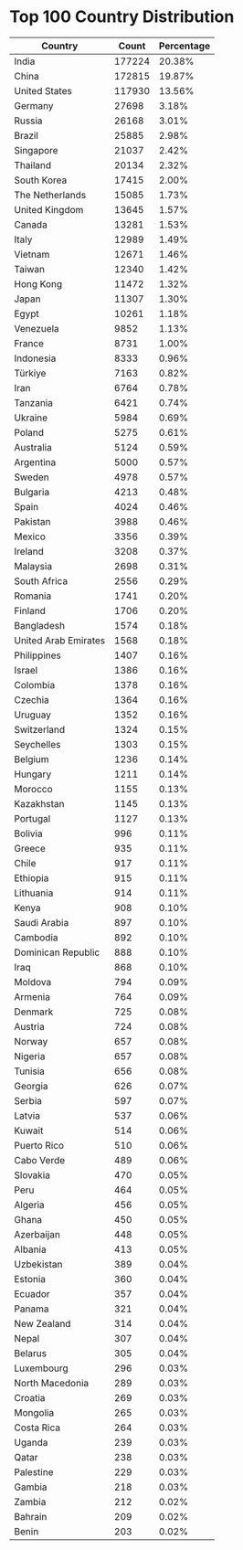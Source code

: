 # Top 100 Country Distribution
| Country | Count | Percentage |
|----|----|----|
| India | 177224 | 20.38% |
| China | 172815 | 19.87% |
| United States | 117930 | 13.56% |
| Germany | 27698 | 3.18% |
| Russia | 26168 | 3.01% |
| Brazil | 25885 | 2.98% |
| Singapore | 21037 | 2.42% |
| Thailand | 20134 | 2.32% |
| South Korea | 17415 | 2.00% |
| The Netherlands | 15085 | 1.73% |
| United Kingdom | 13645 | 1.57% |
| Canada | 13281 | 1.53% |
| Italy | 12989 | 1.49% |
| Vietnam | 12671 | 1.46% |
| Taiwan | 12340 | 1.42% |
| Hong Kong | 11472 | 1.32% |
| Japan | 11307 | 1.30% |
| Egypt | 10261 | 1.18% |
| Venezuela | 9852 | 1.13% |
| France | 8731 | 1.00% |
| Indonesia | 8333 | 0.96% |
| Türkiye | 7163 | 0.82% |
| Iran | 6764 | 0.78% |
| Tanzania | 6421 | 0.74% |
| Ukraine | 5984 | 0.69% |
| Poland | 5275 | 0.61% |
| Australia | 5124 | 0.59% |
| Argentina | 5000 | 0.57% |
| Sweden | 4978 | 0.57% |
| Bulgaria | 4213 | 0.48% |
| Spain | 4024 | 0.46% |
| Pakistan | 3988 | 0.46% |
| Mexico | 3356 | 0.39% |
| Ireland | 3208 | 0.37% |
| Malaysia | 2698 | 0.31% |
| South Africa | 2556 | 0.29% |
| Romania | 1741 | 0.20% |
| Finland | 1706 | 0.20% |
| Bangladesh | 1574 | 0.18% |
| United Arab Emirates | 1568 | 0.18% |
| Philippines | 1407 | 0.16% |
| Israel | 1386 | 0.16% |
| Colombia | 1378 | 0.16% |
| Czechia | 1364 | 0.16% |
| Uruguay | 1352 | 0.16% |
| Switzerland | 1324 | 0.15% |
| Seychelles | 1303 | 0.15% |
| Belgium | 1236 | 0.14% |
| Hungary | 1211 | 0.14% |
| Morocco | 1155 | 0.13% |
| Kazakhstan | 1145 | 0.13% |
| Portugal | 1127 | 0.13% |
| Bolivia | 996 | 0.11% |
| Greece | 935 | 0.11% |
| Chile | 917 | 0.11% |
| Ethiopia | 915 | 0.11% |
| Lithuania | 914 | 0.11% |
| Kenya | 908 | 0.10% |
| Saudi Arabia | 897 | 0.10% |
| Cambodia | 892 | 0.10% |
| Dominican Republic | 888 | 0.10% |
| Iraq | 868 | 0.10% |
| Moldova | 794 | 0.09% |
| Armenia | 764 | 0.09% |
| Denmark | 725 | 0.08% |
| Austria | 724 | 0.08% |
| Norway | 657 | 0.08% |
| Nigeria | 657 | 0.08% |
| Tunisia | 656 | 0.08% |
| Georgia | 626 | 0.07% |
| Serbia | 597 | 0.07% |
| Latvia | 537 | 0.06% |
| Kuwait | 514 | 0.06% |
| Puerto Rico | 510 | 0.06% |
| Cabo Verde | 489 | 0.06% |
| Slovakia | 470 | 0.05% |
| Peru | 464 | 0.05% |
| Algeria | 456 | 0.05% |
| Ghana | 450 | 0.05% |
| Azerbaijan | 448 | 0.05% |
| Albania | 413 | 0.05% |
| Uzbekistan | 389 | 0.04% |
| Estonia | 360 | 0.04% |
| Ecuador | 357 | 0.04% |
| Panama | 321 | 0.04% |
| New Zealand | 314 | 0.04% |
| Nepal | 307 | 0.04% |
| Belarus | 305 | 0.04% |
| Luxembourg | 296 | 0.03% |
| North Macedonia | 289 | 0.03% |
| Croatia | 269 | 0.03% |
| Mongolia | 265 | 0.03% |
| Costa Rica | 264 | 0.03% |
| Uganda | 239 | 0.03% |
| Qatar | 238 | 0.03% |
| Palestine | 229 | 0.03% |
| Gambia | 218 | 0.03% |
| Zambia | 212 | 0.02% |
| Bahrain | 209 | 0.02% |
| Benin | 203 | 0.02% |

